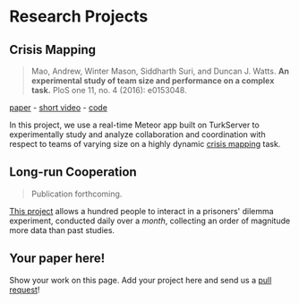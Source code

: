 # Research Projects

## Crisis Mapping 

> Mao, Andrew, Winter Mason, Siddharth Suri, and Duncan J. Watts. **An experimental study of team size and performance on a complex task.** PloS one 11, no. 4 (2016): e0153048. 

[paper][1] - [short video][2] - [code][3]

[1]: http://journals.plos.org/plosone/article?id=10.1371/journal.pone.0153048 
[2]: https://www.youtube.com/watch?v=cJbGNpmE7f0
[3]: https://github.com/TurkServer/CrowdMapper 

In this project, we use a real-time Meteor app built on TurkServer to 
experimentally study and analyze collaboration and coordination with 
respect to teams of varying size on a highly dynamic [crisis mapping][4] task.

[4]: https://irevolutions.org/2012/12/08/digital-response-typhoon-pablo/
 
## Long-run Cooperation
 
> Publication forthcoming. 

[This project][5] allows a hundred people to interact in a prisoners' dilemma 
experiment, conducted daily over a *month*, collecting an order of magnitude
 more data than past studies.
  
[5]: https://github.com/TurkServer/long-run-cooperation   

## Your paper here!

Show your work on this page. Add your project here and send us
a [pull request][pr]!

[pr]: https://github.com/TurkServer/docs/pulls
